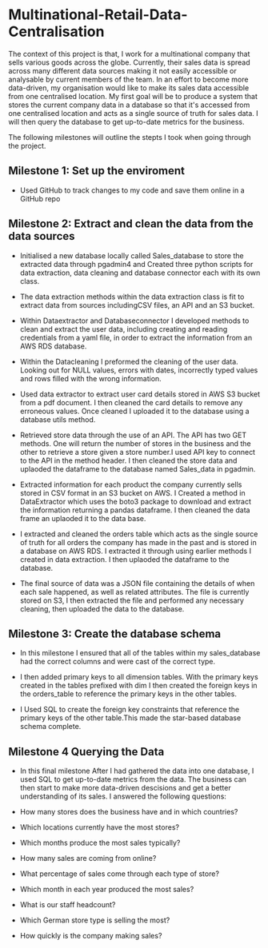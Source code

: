 # Multinational-Retail-Data-Centralisation

The context of this project is that, I work for a multinational company that sells various goods across the globe. Currently, their sales data is spread across many different data sources making it not easily accessible or analysable by current members of the team. In an effort to become more data-driven, my organisation would like to make its sales data accessible from one centralised location. My first goal will be to produce a system that stores the current company data in a database so that it's accessed from one centralised location and acts as a single source of truth for sales data. I will then query the database to get up-to-date metrics for the business.

The following milestones will outline the stepts I took when going through the project.
## Milestone 1: Set up the enviroment

- Used GitHub to track changes to my code and save them online in a GitHub repo

## Milestone 2: Extract and clean the data from the data sources

- Initialised a new database locally called Sales_database to store the extracted data through pgadmin4 and Created three python scripts for data extraction, data cleaning and database connector each with its own class.

- The data extraction methods within the data extraction class is fit to extract data from sources includingCSV files, an API and an S3 bucket.
 
- Within Dataextractor and Databaseconnector I developed methods to clean and extract the user data, including creating and reading credentials from a yaml file, in order to extract the information from an AWS RDS database.

- Within the Datacleaning I preformed the cleaning of the user data.
Looking out for NULL values, errors with dates, incorrectly typed values and rows filled with the wrong information.
 
 - Used data extractor to extract user card details stored in AWS S3 bucket from a pdf document. I then cleaned the card details to remove any erroneous values. Once cleaned I uploaded it to the database using a database utils method.

 - Retrieved store data through the use of an API. The API has two GET methods. One will return the number of stores in the business and the other to retrieve a store given a store number.I used API key to connect to the API in the method header. I then cleaned the store data and uplaoded the dataframe to the database named Sales_data in pgadmin.

 - Extracted information for each product the company currently sells stored in CSV format in an S3 bucket on AWS. I Created a method in DataExtractor  which uses the boto3 package to download and extract the information returning a pandas dataframe. I then cleaned the data frame an uplaoded it to the data base.

 - I extracted and cleaned the orders table which acts as the single source of truth for all orders the company has made in the past and is stored in a database on AWS RDS. I extracted it through using earlier methods I created in data extraction. I then uplaoded the dataframe to the database.

 - The final source of data was a JSON file containing the details of when each sale happened, as well as related attributes. The file is currently stored on S3, I then extracted the file and performed any necessary cleaning, then uploaded the data to the database.

 ## Milestone 3: Create the database schema

 - In this milestone I ensured that all of the tables within my sales_database had the correct columns and were cast of the correct type. 

 - I then added primary keys to all dimension tables. With the primary keys created in the tables prefixed with dim I then created the foreign keys in the orders_table to reference the primary keys in the other tables. 

- I Used SQL to create the foreign key constraints that reference the primary keys of the other table.This made the star-based database schema complete.

## Milestone 4 Querying the Data

- In this final milestone After I had gathered the data into one database, I used SQL to get up-to-date metrics from the data. The business can then start to make more data-driven descisions and get a better understanding of its sales. I answered the following questions:

- How many stores does the business have and in which countries?

- Which locations currently have the most stores?

- Which months produce the most sales typically?

- How many sales are coming from online?

- What percentage of sales come through each type of store?

- Which month in each year produced the most sales?

- What is our staff headcount?

- Which German store type is selling the most?

- How quickly is the company making sales?


